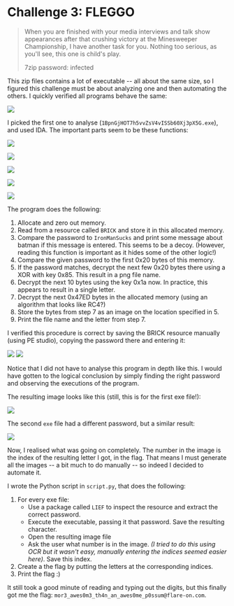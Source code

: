# Challenge 3: FLEGGO

> When you are finished with your media interviews and talk show appearances after that crushing victory at the Minesweeper Championship, I have another task for you. Nothing too serious, as you'll see, this one is child's play.
>
> 7zip password: infected

This zip files contains a lot of executable -- all about the same size, so I figured this challenge must be about analyzing one and then automating the others. I quickly verified all programs behave the same:

![](screenshot1.png)

I picked the first one to analyse (`1BpnGjHOT7h5vvZsV4vISSb60Xj3pX5G.exe`), and used IDA. The important parts seem to be these functions:

![](screenshot2.png)

![](screenshot3.png)

![](screenshot4.png)

![](screenshot5.png)

![](screenshot7.png)

The program does the following:
1. Allocate and zero out memory.
2. Read from a resource called `BRICK` and store it in this allocated memory.
3. Compare the password to `IronManSucks` and print some message about batman if this message is entered. This seems to be a decoy. (However, reading this function is important as it hides some of the other logic!)
4. Compare the given password to the first 0x20 bytes of this memory.
5. If the password matches, decrypt the next few 0x20 bytes there using a XOR with key 0x85. This result in a png file name.
6. Decrypt the next 10 bytes using the key 0x1a now. In practice, this appears to result in a single letter.
7. Decrypt the next 0x47ED bytes in the allocated memory (using an algorithm that looks like RC4?)
8. Store the bytes from step 7 as an image on the location specified in 5.
9. Print the file name and the letter from step 7.

I verified this procedure is correct by saving the BRICK resource manually (using PE studio), copying the password there and entering it: 

![](screenshot6.png)
![](screenshot8.png)

Notice that I did not have to analyse this program in depth like this. I would have gotten to the logical conclusion by simply finding the right password and observing the executions of the program.

The resulting image looks like this (still, this is for the first exe file!):

![](first-program-img-result.png)

The second `exe` file had a different password, but a similar result:

![](second-result.png)

Now, I realised what was going on completely. The number in the image is the index of the resulting letter I got, in the flag. That means I must generate all the images -- a bit much to do manually -- so indeed I decided to automate it.

I wrote the Python script in `script.py`, that does the following:

1. For every exe file:
    * Use a package called `LIEF` to inspect the resource and extract the correct password.
    * Execute the executable, passing it that password. Save the resulting character.
    * Open the resulting image file
    * Ask the user what number is in the image. *(I tried to do this using OCR but it wasn't easy, manually entering the indices seemed easier here)*. Save this index.
2. Create a the flag by putting the letters at the corresponding indices.
3. Print the flag :)

It still took a good minute of reading and typing out the digits, but this finally got me the flag: `mor3_awes0m3_th4n_an_awes0me_p0ssum@flare-on.com`.